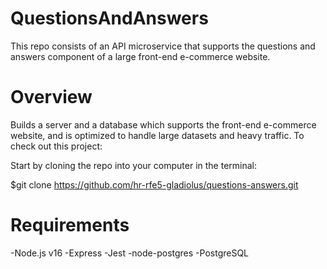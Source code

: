 # QuestionsAndAnswers
This repo consists of an API microservice that supports the questions and answers component of a large front-end e-commerce website.

# Overview
Builds a server and a database which supports the front-end e-commerce website, and is optimized to handle large datasets and heavy traffic.
To check out this project:

Start by cloning the repo into your computer in the terminal:

$git clone https://github.com/hr-rfe5-gladiolus/questions-answers.git

# Requirements
-Node.js v16
-Express
-Jest
-node-postgres
-PostgreSQL

